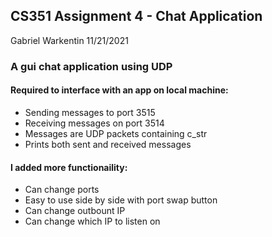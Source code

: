 ## CS351 Assignment 4 - Chat Application
Gabriel Warkentin
11/21/2021

### A gui chat application using UDP


#### Required to interface with an app on local machine:
 - Sending messages to port 3515
 - Receiving messages on port 3514
 - Messages are UDP packets containing c_str
 - Prints both sent and received messages

#### I added more functionaility:
 - Can change ports
 - Easy to use side by side with port swap button
 - Can change outbount IP
 - Can change which IP to listen on

